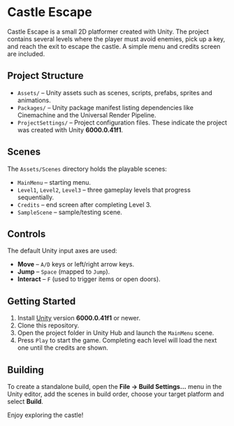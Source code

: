 # Castle Escape

Castle Escape is a small 2D platformer created with Unity. The project contains several levels where the player must avoid enemies, pick up a key, and reach the exit to escape the castle. A simple menu and credits screen are included.

## Project Structure

- `Assets/` – Unity assets such as scenes, scripts, prefabs, sprites and animations.
- `Packages/` – Unity package manifest listing dependencies like Cinemachine and the Universal Render Pipeline.
- `ProjectSettings/` – Project configuration files. These indicate the project was created with Unity **6000.0.41f1**.

## Scenes

The `Assets/Scenes` directory holds the playable scenes:

- `MainMenu` – starting menu.
- `Level1`, `Level2`, `Level3` – three gameplay levels that progress sequentially.
- `Credits` – end screen after completing Level 3.
- `SampleScene` – sample/testing scene.

## Controls

The default Unity input axes are used:

- **Move** – `A/D` keys or left/right arrow keys.
- **Jump** – `Space` (mapped to `Jump`).
- **Interact** – `F` (used to trigger items or open doors).

## Getting Started

1. Install [Unity](https://unity.com/) version **6000.0.41f1** or newer.
2. Clone this repository.
3. Open the project folder in Unity Hub and launch the `MainMenu` scene.
4. Press `Play` to start the game. Completing each level will load the next one until the credits are shown.

## Building

To create a standalone build, open the **File → Build Settings…** menu in the Unity editor, add the scenes in build order, choose your target platform and select **Build**.

Enjoy exploring the castle!
